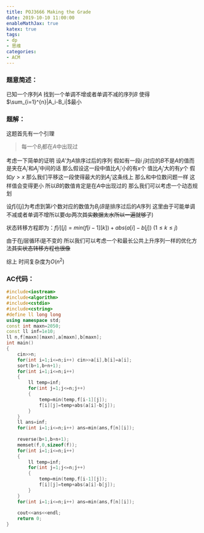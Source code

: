 ```yaml
---
title: POJ3666 Making the Grade
date: 2019-10-10 11:00:00
enableMathJax: true
katex: true
tags:
- dp
- 思维
categories:
- ACM
---
```

### 题意简述：
已知一个序列$A$ 找到一个单调不增或者单调不减的序列$B$ 使得$\sum_{i=1}^{n}|A_i-B_i|$最小
<!--more-->
### 题解：
这题首先有一个引理 
> 每一个$B_i$都在$A$中出现过

考虑一下简单的证明 设$A'$为$A$排序过后的序列 假如有一段$i~j$对应的$B$不是$A$的值而是夹在$A_i'$和$A_j'$中间的话 那么假设这一段中值比$A_i'$小的有$x$个 值比$A_j'$大的有$y$个 假如$y>x$ 那么我们平移这一段使得最大的到$A_j'$这条线上 那么和中位数问题一样 这样值会变得更小 所以$B$的数值肯定是在$A$中出现过的 那么我们可以考虑一个动态规划

设$f[i][j]$为考虑到第$i$个数对应的数值为$B_j$($B$是排序过后的$A$序列 这里由于可能单调不减或者单调不增所以要dp两次~~其实数据太水所以一遍就够了~~)

状态转移方程即为：$f[i][j]=min(f[i-1][k])+abs(a[i]-b[j])$ $(1\leq k\leq j)$

由于在$j$层循环$i$是不变的 所以我们可以考虑一个和最长公共上升序列一样的优化方法~~其实状态转移方程也很像~~

综上 时间复杂度为$O(n^2)$

### AC代码：
```cpp
#include<iostream>
#include<algorithm>
#include<cstdio>
#include<cstring>
#define ll long long 
using namespace std;
const int maxn=2050;
const ll inf=1e10;
ll n,f[maxn][maxn],a[maxn],b[maxn];
int main()
{
	cin>>n;
	for(int i=1;i<=n;i++) cin>>a[i],b[i]=a[i];
	sort(b+1,b+n+1);
	for(int i=1;i<=n;i++)
	{
		ll temp=inf;
		for(int j=1;j<=n;j++)
		{
			temp=min(temp,f[i-1][j]);
			f[i][j]=temp+abs(a[i]-b[j]);
		}
	}
	ll ans=inf;
	for(int i=1;i<=n;i++) ans=min(ans,f[n][i]);
	
	reverse(b+1,b+n+1);
	memset(f,0,sizeof(f));
	for(int i=1;i<=n;i++)
	{
		ll temp=inf;
		for(int j=1;j<=n;j++)
		{
			temp=min(temp,f[i-1][j]);
			f[i][j]=temp+abs(a[i]-b[j]);
		}
	}
	for(int i=1;i<=n;i++) ans=min(ans,f[n][i]);
	
	cout<<ans<<endl;
	return 0;
} 
```
